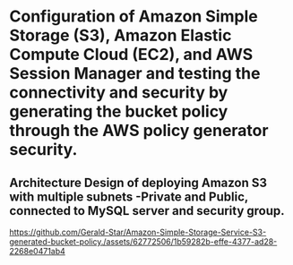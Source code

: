 # Configuration of Amazon Simple Storage (S3), Amazon Elastic Compute Cloud (EC2), and AWS Session Manager and testing the connectivity and security by generating the bucket policy through the AWS policy generator security.

## Architecture Design of deploying Amazon S3 with multiple subnets -Private and Public, connected to MySQL server and security group.
https://github.com/Gerald-Star/Amazon-Simple-Storage-Service-S3-generated-bucket-policy./assets/62772506/1b59282b-effe-4377-ad28-2268e0471ab4
